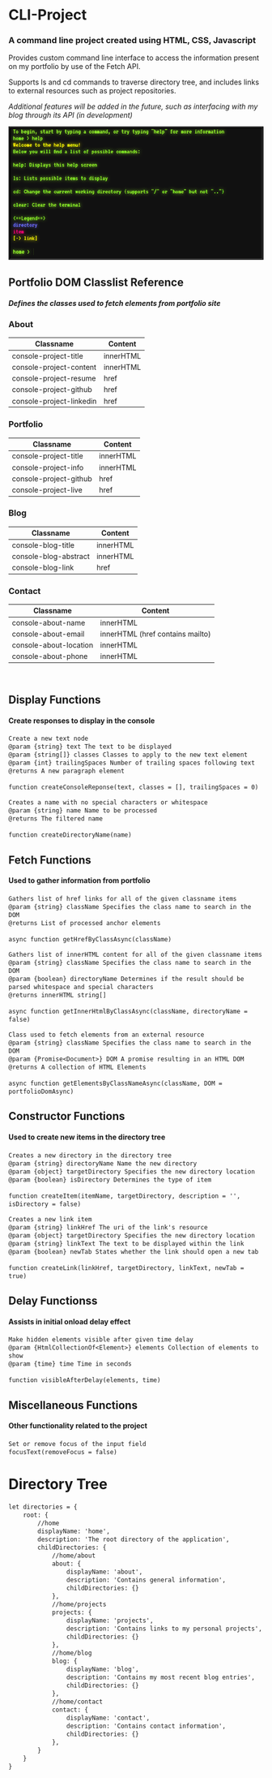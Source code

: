 # CLI-Project
### A command line project created using HTML, CSS, Javascript

Provides custom command line interface to access the information present on my portfolio by use of the Fetch API.  

Supports ls and cd commands to traverse directory tree, and includes links to external resources such as project repositories.  

*Additional features will be added in the future, such as interfacing with my blog through its API (in development)*

<img src="img/CLIdemo.png" alt="Console" />

## Portfolio DOM Classlist Reference

#### *Defines the classes used to fetch elements from portfolio site*

### About

| Classname | Content |
|---|---|
| console-project-title | innerHTML |
| console-project-content | innerHTML |
| console-project-resume | href |
| console-project-github | href |
| console-project-linkedin | href |

### Portfolio

| Classname | Content |
|---|---|
| console-project-title | innerHTML |
| console-project-info | innerHTML |
| console-project-github | href |
| console-project-live | href |

### Blog

| Classname | Content |
|---|---|
| console-blog-title | innerHTML |
| console-blog-abstract | innerHTML |
| console-blog-link | href |

### Contact

| Classname | Content |
|---|---|
| console-about-name | innerHTML |
| console-about-email | innerHTML (href contains mailto) |
| console-about-location | innerHTML |
| console-about-phone | innerHTML | 
  
<br />

## Display Functions
#### Create responses to display in the console  
 
    Create a new text node
    @param {string} text The text to be displayed
    @param {string[]} classes Classes to apply to the new text element
    @param {int} trailingSpaces Number of trailing spaces following text
    @returns A new paragraph element

    function createConsoleReponse(text, classes = [], trailingSpaces = 0)  

<!-- -->

    Creates a name with no special characters or whitespace
    @param {string} name Name to be processed 
    @returns The filtered name
    
    function createDirectoryName(name)  

## Fetch Functions  
#### Used to gather information from portfolio  

    Gathers list of href links for all of the given classname items
    @param {string} className Specifies the class name to search in the DOM
    @returns List of processed anchor elements
    
    async function getHrefByClassAsync(className)  
    
<!-- -->

    Gathers list of innerHTML content for all of the given classname items
    @param {string} className Specifies the class name to search in the DOM
    @param {boolean} directoryName Determines if the result should be parsed whitespace and special characters 
    @returns innerHTML string[]
    
    async function getInnerHtmlByClassAsync(className, directoryName = false)  

<!-- -->

    Class used to fetch elements from an external resource
    @param {string} className Specifies the class name to search in the DOM
    @param {Promise<Document>} DOM A promise resulting in an HTML DOM
    @returns A collection of HTML Elements
    
    async function getElementsByClassNameAsync(className, DOM = portfolioDomAsync)  

## Constructor Functions  
#### Used to create new items in the directory tree  

    Creates a new directory in the directory tree
    @param {string} directoryName Name the new directory
    @param {object} targetDirectory Specifies the new directory location
    @param {boolean} isDirectory Determines the type of item
     
    function createItem(itemName, targetDirectory, description = '', isDirectory = false)  

<!-- -->

    Creates a new link item
    @param {string} linkHref The uri of the link's resource
    @param {object} targetDirectory Specifies the new directory location
    @param {string} linkText The text to be displayed within the link
    @param {boolean} newTab States whether the link should open a new tab
    
    function createLink(linkHref, targetDirectory, linkText, newTab = true)  

## Delay Functionss  
#### Assists in initial onload delay effect  

    Make hidden elements visible after given time delay
    @param {HtmlCollectionOf<Element>} elements Collection of elements to show
    @param {time} time Time in seconds
    
    function visibleAfterDelay(elements, time)  
  
## Miscellaneous Functions  
#### Other functionality related to the project

    Set or remove focus of the input field  
    focusText(removeFocus = false)  
    
# Directory Tree  

    let directories = {
        root: {
            //home
            displayName: 'home',
            description: 'The root directory of the application',
            childDirectories: {
                //home/about
                about: {
                    displayName: 'about',
                    description: 'Contains general information',
                    childDirectories: {}
                },
                //home/projects
                projects: {
                    displayName: 'projects',
                    description: 'Contains links to my personal projects',
                    childDirectories: {}
                },
                //home/blog
                blog: {
                    displayName: 'blog',
                    description: 'Contains my most recent blog entries',
                    childDirectories: {}
                },
                //home/contact
                contact: {
                    displayName: 'contact',
                    description: 'Contains contact information',
                    childDirectories: {}
                },
            }
        }
    }


